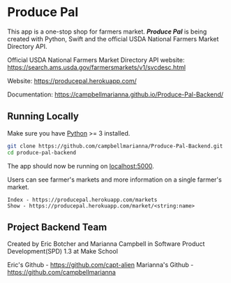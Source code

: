 # Produce Pal

This app is a one-stop shop for farmers market.
**_Produce Pal_** is being created with Python, Swift and the official USDA National Farmers Market Directory API.

Official USDA National Farmers Market Directory API website:  https://search.ams.usda.gov/farmersmarkets/v1/svcdesc.html

Website: https://producepal.herokuapp.com/

Documentation: https://campbellmarianna.github.io/Produce-Pal-Backend/

## Running Locally
Make sure you have [Python](https://www.python.org/) >= 3 installed.

```sh
git clone https://github.com/campbellmarianna/Produce-Pal-Backend.git
cd produce-pal-backend
```

The app should now be running on [localhost:5000](http://localhost:5000/).

Users can see farmer's markets and more information on a single farmer's market.

```
Index - https://producepal.herokuapp.com/markets
Show - https://producepal.herokuapp.com/market/<string:name>
```

## Project Backend Team

Created by Eric Botcher and Marianna Campbell in Software Product Development(SPD) 1.3 at Make School

Eric's Github -  https://github.com/capt-alien
Marianna's Github - https://github.com/campbellmarianna

